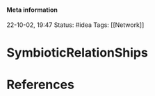 #### Meta information
22-10-02, 19:47
Status: #idea
Tags: [[Network]]





# SymbioticRelationShips







# References

